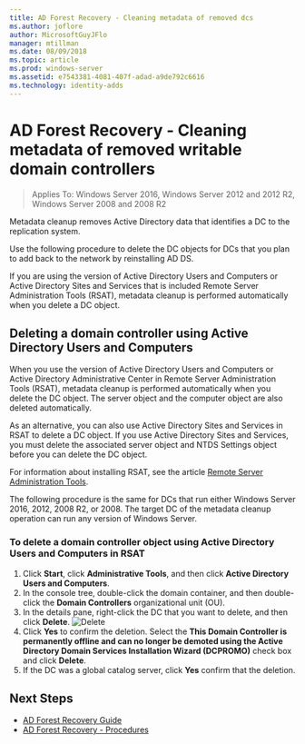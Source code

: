 ```yaml
---
title: AD Forest Recovery - Cleaning metadata of removed dcs
ms.author: joflore
author: MicrosoftGuyJFlo
manager: mtillman
ms.date: 08/09/2018
ms.topic: article
ms.prod: windows-server
ms.assetid: e7543381-4081-407f-adad-a9de792c6616
ms.technology: identity-adds
---
```

# AD Forest Recovery - Cleaning metadata of removed writable domain controllers

>Applies To: Windows Server 2016, Windows Server 2012 and 2012 R2, Windows Server 2008 and 2008 R2

Metadata cleanup removes Active Directory data that identifies a DC to the replication system.  

Use the following procedure to delete the DC objects for DCs that you plan to add back to the network by reinstalling AD DS.  
  
If you are using the version of Active Directory Users and Computers or Active Directory Sites and Services that is included Remote Server Administration Tools (RSAT), metadata cleanup is performed automatically when you delete a DC object.  

## Deleting a domain controller using Active Directory Users and Computers

When you use the version of Active Directory Users and Computers or Active Directory Administrative Center in Remote Server Administration Tools (RSAT), metadata cleanup is performed automatically when you delete the DC object. The server object and the computer object are also deleted automatically.  

As an alternative, you can also use Active Directory Sites and Services in RSAT to delete a DC object. If you use Active Directory Sites and Services, you must delete the associated server object and NTDS Settings object before you can delete the DC object.  

For information about installing RSAT, see the article [Remote Server Administration Tools](https://docs.microsoft.com/windows-server/remote/remote-server-administration-tools).
  
The following procedure is the same for DCs that run either Windows Server 2016, 2012, 2008 R2, or 2008. The target DC of the metadata cleanup operation can run any version of Windows Server.  
  
### To delete a domain controller object using Active Directory Users and Computers in RSAT  
  
1. Click **Start**, click **Administrative Tools**, and then click **Active Directory Users and Computers**.  
2. In the console tree, double-click the domain container, and then double-click the **Domain Controllers** organizational unit (OU).  
3. In the details pane, right-click the DC that you want to delete, and then click **Delete**.
   ![Delete](media/AD-Forest-Recovery-Cleaning-Metadata/delete1.png) 
4. Click **Yes** to confirm the deletion. Select the **This Domain Controller is permanently offline and can no longer be demoted using the Active Directory Domain Services Installation Wizard (DCPROMO)** check box and click **Delete**.  
5. If the DC was a global catalog server, click **Yes** confirm that the deletion.  

## Next Steps

- [AD Forest Recovery Guide](AD-Forest-Recovery-Guide.md)
- [AD Forest Recovery - Procedures](AD-Forest-Recovery-Procedures.md)
